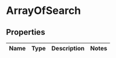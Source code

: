 # ArrayOfSearch

## Properties
Name | Type | Description | Notes
------------ | ------------- | ------------- | -------------
